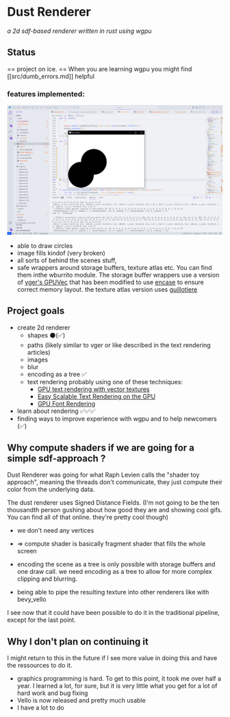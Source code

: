 # Dust Renderer 
*a 2d sdf-based renderer written in rust using wgpu*
## Status
== project on ice. ==
When you are learning wgpu you might find [[src/dumb_errors.md]] helpful
### features implemented:
![vscode with dust renderer window open, rendering two black circles](https://github.com/quilde/dust_renderer/blob/main/src/rendering3.PNG)

- able to draw circles
- image fills kindof (very broken)
- all sorts of behind the scenes stuff, 
- safe wrappers around storage buffers, texture atlas etc. You can find them inthe wburrito module. The storage buffer wrappers use a version of [vger's GPUVec](https://github.com/audulus/vger-rs/blob/main/src/gpu_vec.rs) that has been modified to use [encase](https://crates.io/crates/encase) to ensure correct memory layout. the texture atlas version uses [guillotiere](https://crates.io/crates/guillotiere)


## Project goals
- create 2d renderer
    - shapes ⚫(✅)
    - paths (likely similar to vger or like described in the text rendering articles)
    - images 
    - blur 
    - encoding as a tree ✅
    - text rendering probably using one of these techniques:
        - [GPU text rendering with vector textures](https://wdobbie.com/post/gpu-text-rendering-with-vector-textures/)
        - [Easy Scalable Text Rendering on the GPU](https://medium.com/@evanwallace/easy-scalable-text-rendering-on-the-gpu-c3f4d782c5ac)
        - [GPU Font Rendering](https://github.com/GreenLightning/gpu-font-rendering)
- learn about rendering ✅✅✅
- finding ways to improve experience with wgpu and to help newcomers (✅)

## Why compute shaders if we are going for a simple sdf-approach ?
Dust Renderer was going for what Raph Levien calls the "shader toy approach", meaning the threads don't communicate, they just compute their color from the underlying data.

The dust renderer uses Signed Distance Fields. (I'm not going to be the ten thousandth person gushing about how good they are and showing cool gifs. You can find all of that online. they're pretty cool though)

- we don't need any vertices
- => compute shader is basically fragment shader that fills the whole screen
- encoding the scene as a tree is only possible with storage buffers and one draw call. we need encoding as a tree to allow for more complex clipping and blurring. 

- being able to pipe the resulting texture into other renderers like with bevy_vello

I see now that it could have been possible to do it in the traditional pipeline, except for the last point.

## Why I don't plan on continuing it

I might return to this in the future if I see more value in doing this and have the ressources to do it. 

- graphics programming is hard. To get to this point, it took me over half a year. I learned a lot, for sure, but it is very little what you get for a lot of hard work and bug fixing 
- Vello is now released and pretty much usable
- I have a lot to do

